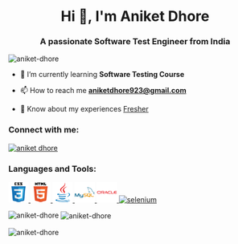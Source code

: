 <h1 align="center">Hi 👋, I'm Aniket Dhore</h1>
<h3 align="center">A passionate Software Test Engineer from India</h3>

<p align="left"> <img src="https://komarev.com/ghpvc/?username=aniket-dhore&label=Profile%20views&color=0e75b6&style=flat" alt="aniket-dhore" /> </p>

- 🌱 I’m currently learning **Software Testing Course**

- 📫 How to reach me **aniketdhore923@gmail.com**

- 📄 Know about my experiences [Fresher](Fresher)

<h3 align="left">Connect with me:</h3>
<p align="left">
<a href="https://linkedin.com/in/aniket dhore" target="blank"><img align="center" src="https://raw.githubusercontent.com/rahuldkjain/github-profile-readme-generator/master/src/images/icons/Social/linked-in-alt.svg" alt="aniket dhore" height="30" width="40" /></a>
</p>

<h3 align="left">Languages and Tools:</h3>
<p align="left"> <a href="https://www.w3schools.com/css/" target="_blank" rel="noreferrer"> <img src="https://raw.githubusercontent.com/devicons/devicon/master/icons/css3/css3-original-wordmark.svg" alt="css3" width="40" height="40"/> </a> <a href="https://www.w3.org/html/" target="_blank" rel="noreferrer"> <img src="https://raw.githubusercontent.com/devicons/devicon/master/icons/html5/html5-original-wordmark.svg" alt="html5" width="40" height="40"/> </a> <a href="https://www.java.com" target="_blank" rel="noreferrer"> <img src="https://raw.githubusercontent.com/devicons/devicon/master/icons/java/java-original.svg" alt="java" width="40" height="40"/> </a> <a href="https://www.mysql.com/" target="_blank" rel="noreferrer"> <img src="https://raw.githubusercontent.com/devicons/devicon/master/icons/mysql/mysql-original-wordmark.svg" alt="mysql" width="40" height="40"/> </a> <a href="https://www.oracle.com/" target="_blank" rel="noreferrer"> <img src="https://raw.githubusercontent.com/devicons/devicon/master/icons/oracle/oracle-original.svg" alt="oracle" width="40" height="40"/> </a> <a href="https://www.selenium.dev" target="_blank" rel="noreferrer"> <img src="https://raw.githubusercontent.com/detain/svg-logos/780f25886640cef088af994181646db2f6b1a3f8/svg/selenium-logo.svg" alt="selenium" width="40" height="40"/> </a> </p>

<p><img align="left" src="https://github-readme-stats.vercel.app/api/top-langs?username=aniket-dhore&show_icons=true&locale=en&layout=compact" alt="aniket-dhore" /></p>

<p>&nbsp;<img align="center" src="https://github-readme-stats.vercel.app/api?username=aniket-dhore&show_icons=true&locale=en" alt="aniket-dhore" /></p>

<p><img align="center" src="https://github-readme-streak-stats.herokuapp.com/?user=aniket-dhore&" alt="aniket-dhore" /></p>
